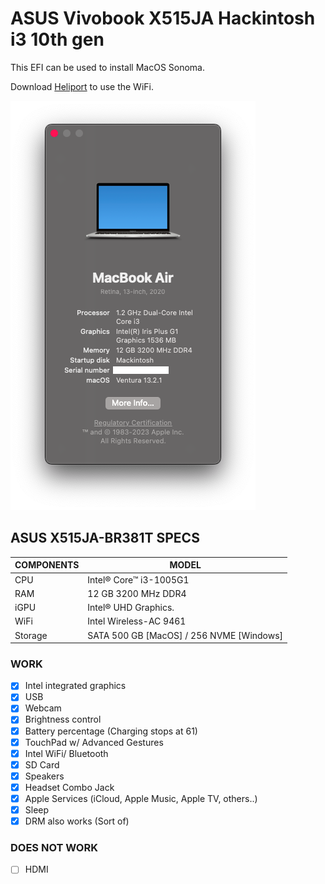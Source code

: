 # ASUS Vivobook X515JA Hackintosh i3 10th gen

This EFI can be used to install MacOS Sonoma.

Download [Heliport](https://github.com/OpenIntelWireless/HeliPort/releases) to use the WiFi.

<img src="https://raw.githubusercontent.com/Bhavinjain260/Asus-Vivobook15-X515JA-Opencore/main/About%20this%20mac.png">

## ASUS X515JA-BR381T SPECS

| COMPONENTS | MODEL                                   |
|------------|-----------------------------------------|
| CPU        | Intel® Core™ i3-1005G1                  | 
| RAM        | 12 GB 3200 MHz DDR4                     |
| iGPU       | Intel® UHD Graphics.                    |
| WiFi       | Intel Wireless-AC 9461                  |
| Storage    | SATA 500 GB [MacOS] / 256 NVME [Windows]|

### WORK
- [x] Intel integrated graphics
- [x] USB
- [x] Webcam
- [x] Brightness control
- [x] Battery percentage (Charging stops at 61)
- [x] TouchPad w/ Advanced Gestures
- [x] Intel WiFi/ Bluetooth
- [x] SD Card
- [x] Speakers
- [x] Headset Combo Jack
- [x] Apple Services (iCloud, Apple Music, Apple TV, others..)
- [x] Sleep
- [x] DRM also works (Sort of)

### DOES NOT WORK
- [ ] HDMI

